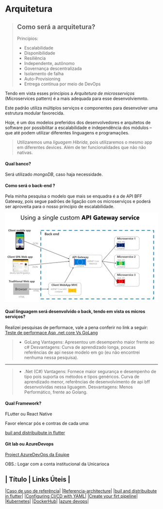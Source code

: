 # Arquitetura

>## Como será a arquitetura?
>Princípios:
> - Escalabilidade
> - Disponibilidade
> - Resiliência
> - Independente, autônomo
> - Governança descentralizada
> - Isolamento de falha
> - Auto-Provisioning
> - Entrega contínua por meio de DevOps

Tendo em vista esses princípios a *Arquitetura de microsserviços* (Microservices pattern) é a mais adequada para esse desenvolviemnto.

Este padrão utiliza múltiplos serviços e componentes para desenvolver uma estrutura modular favorecida. 

Hoje, é um dos modelos preferidos dos desenvolvedores e arquitetos de software por possibilitar a escalabilidade e independência dos módulos – que até podem utilizar diferentes linguagens e programações.

> Utilizaremos uma *liguagem Hibrida*, pois utilizaremos o mesmo app em diferentes devices. Além de ter funcionalidades que não não nativas.

#### Qual banco?
Será utilizado *mongoDB*, caso haja necessidade.


#### Como será o back-end ?

 Pela minha pesquisa o modelo que mais se enquadra é a de API BFF Gateway, pois segue padrões de ligação com os microserviços e poderá ser aproveita para o nosso princípio de escalabilidade. 

 ![custom-service-api-gateway](/media/images/custom-service-api-gateway.png)

#### Qual linguagem será desenvolvido o back, tendo em vista os micros serviços?

Realizei pesquisas de performace, vale a pena conferir no link a seguir: 
[Teste de performace Asp .net core Vs GoLang](https://stefanprodan.com/2016/aspnetcore-vs-golang-data-ingestion-benchmark/)
 > - GoLang
 > Vantagens: Apresentou um desempenho maior frente ao c#
 > Desvantagens: Curva de aprendizado longa, poucas referências de api nesse modelo em go (eu não encontrei nenhuma nessa pesquisa).
-----------------
 > - .Net (C#)
 > Vantagens: Fornece maior segurança e desempenho de tipo pois suporta os métodos e tipos genéricos. Curva de aprendizado menor, referências de desenvolvimento de api bff desenvolvidas nessa liguagem.
 > Desvantagens: Menos Performático, frente ao Golang. 


#### Qual Framework?

FLutter ou React Native

Favor elencar pós e contras de cada uma: 
>
>

[buil and distribuibute in flutter](https://medium.com/@levelfivecoder/how-to-build-sign-and-distribute-your-flutter-android-application-using-azure-devops-and-appcenter-965382b85b8b)


#### Git lab ou AzureDevops
[Project AzureDevOps da Equipe](https://dev.azure.com/coding-jmn/)

OBS.: Logar com a conta institucional da Unicarioca

| Título | Links Úteis |
-------------------------
|[Caso de uso de referência](https://pjbhqxbjgrrityj5z56wk3smzi--www-thoughtworks-com.translate.goog/insights/blog/bff-soundcloud)|
|[Referencia-architecture](https://github.com/wso2/reference-architecture/blob/master/api-driven-microservice-architecture.md)|
|[buil and distribuibute in flutter](https://medium.com/@levelfivecoder/how-to-build-sign-and-distribute-your-flutter-android-application-using-azure-devops-and-appcenter-965382b85b8b)|
|[Configuring Cl/CD with YAML](https://www.azuredevopslabs.com/labs/azuredevops/yaml/#task-3-adding-a-yaml-build-definition)|
|[Create your firt pipeline](https://docs.microsoft.com/en-us/azure/devops/pipelines/create-first-pipeline?view=azure-devops&tabs=java%2Ctfs-2018-2%2Cbrowser)|
|[Kubernetes](https://kubernetes.io/)|
|[DockerHub](https://hub.docker.com/)|
|[azure devops](https://azure.microsoft.com/en-us/services/devops/)|